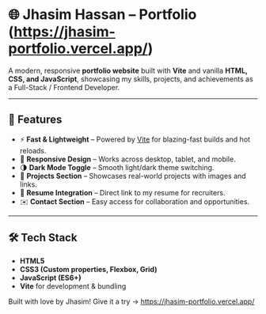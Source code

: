 # 🌐 Jhasim Hassan – Portfolio (https://jhasim-portfolio.vercel.app/)

A modern, responsive **portfolio website** built with **Vite** and vanilla **HTML, CSS, and JavaScript**, showcasing my skills, projects, and achievements as a Full-Stack / Frontend Developer.

---

## 🚀 Features

- ⚡ **Fast & Lightweight** – Powered by [Vite](https://vitejs.dev/) for blazing-fast builds and hot reloads.
- 🎨 **Responsive Design** – Works across desktop, tablet, and mobile.
- 🌗 **Dark Mode Toggle** – Smooth light/dark theme switching.
- 📂 **Projects Section** – Showcases real-world projects with images and links.
- 📜 **Resume Integration** – Direct link to my resume for recruiters.
- ✉️ **Contact Section** – Easy access for collaboration and opportunities.

---

## 🛠️ Tech Stack

- **HTML5**
- **CSS3 (Custom properties, Flexbox, Grid)**
- **JavaScript (ES6+)**
- **Vite** for development & bundling

Built with love by Jhasim!
Give it a try -> https://jhasim-portfolio.vercel.app/
